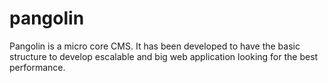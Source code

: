 # pangolin
Pangolin is a micro core CMS. It has been developed to have the basic structure to develop escalable and big web application looking for the best performance.
